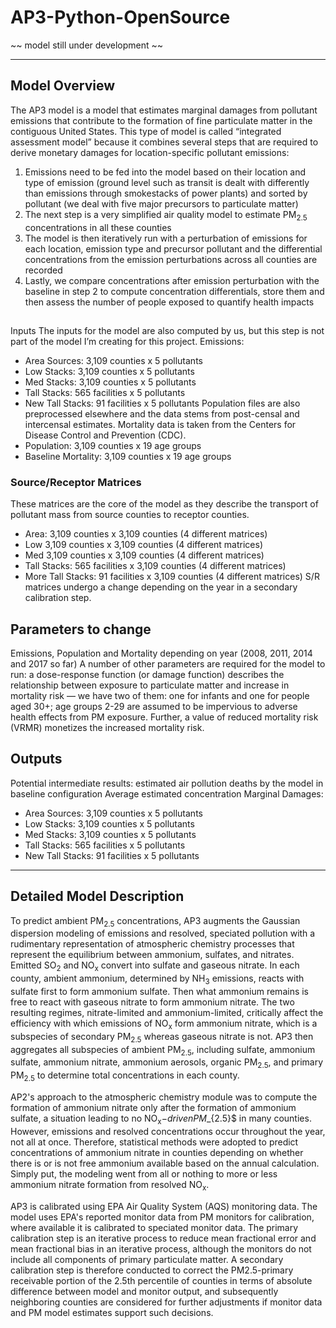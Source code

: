 # AP3-Python-OpenSource

~~ model still under development ~~

* * *

## Model Overview
The AP3 model is a model that estimates marginal damages from pollutant emissions that contribute to the formation of fine particulate matter in the contiguous United States. This type of model is called “integrated assessment model” because it combines several steps that are required to derive monetary damages for location-specific pollutant emissions:
1. Emissions need to be fed into the model based on their location and type of emission (ground level such as transit is dealt with differently than emissions through smokestacks of power plants) and sorted by pollutant (we deal with five major precursors to particulate matter)
2. The next step is a very simplified air quality model to estimate PM<sub>2.5</sub> concentrations in all these counties
3. The model is then iteratively run with a perturbation of emissions for each location, emission type and precursor pollutant and the differential concentrations from the emission perturbations across all counties are recorded
4. Lastly, we compare concentrations after emission perturbation with the baseline in step 2 to compute concentration differentials, store them and then assess the number of people exposed to quantify health impacts

##
Inputs
The inputs for the model are also computed by us, but this step is not part of the model I’m creating for this project.
Emissions: 
* Area Sources: 3,109 counties x 5 pollutants
* Low Stacks: 3,109 counties x 5 pollutants
* Med Stacks: 3,109 counties x 5 pollutants
* Tall Stacks: 565 facilities x 5 pollutants
* New Tall Stacks: 91 facilities x 5 pollutants
Population files are also preprocessed elsewhere and the data stems from post-censal and intercensal estimates. Mortality data is taken from the Centers for Disease Control and Prevention (CDC).
* Population: 3,109 counties x 19 age groups
* Baseline Mortality: 3,109 counties x 19 age groups

### Source/Receptor Matrices
These matrices are the core of the model as they describe the transport of pollutant mass from source counties to receptor counties.
* Area: 3,109 counties x 3,109 counties (4 different matrices)
* Low 3,109 counties x 3,109 counties (4 different matrices)
* Med 3,109 counties x 3,109 counties (4 different matrices)
* Tall Stacks: 565 facilities x 3,109 counties (4 different matrices)
* More Tall Stacks: 91 facilities x 3,109 counties (4 different matrices)
S/R matrices undergo a change depending on the year in a secondary calibration step.

## Parameters to change
Emissions, Population and Mortality depending on year (2008, 2011, 2014 and 2017 so far)
A number of other parameters are required for the model to run: a dose-response function (or damage function) describes the relationship between exposure to particulate matter and increase in mortality risk — we have two of them: one for infants and one for people aged 30+; age groups 2-29 are assumed to be impervious to adverse health effects from PM exposure. Further, a value of reduced mortality risk (VRMR) monetizes the increased mortality risk.

## Outputs
Potential intermediate results: 
estimated air pollution deaths by the model in baseline configuration
Average estimated concentration 
Marginal Damages: 
* Area Sources: 3,109 counties x 5 pollutants
* Low Stacks: 3,109 counties x 5 pollutants
* Med Stacks: 3,109 counties x 5 pollutants
* Tall Stacks: 565 facilities x 5 pollutants
* New Tall Stacks: 91 facilities x 5 pollutants
- - -

## Detailed Model Description
To predict ambient PM<sub>2.5</sub> concentrations, AP3 augments the Gaussian dispersion modeling of emissions and resolved, speciated pollution with a rudimentary representation of atmospheric chemistry processes that represent the equilibrium between ammonium, sulfates, and nitrates. Emitted SO<sub>2</sub> and NO<sub>x</sub> convert into sulfate and gaseous nitrate. In each county, ambient ammonium, determined by NH<sub>3</sub> emissions, reacts with sulfate first to form ammonium sulfate. Then what ammonium remains is free to react with gaseous nitrate to form ammonium nitrate. The two resulting regimes, nitrate-limited and ammonium-limited, critically affect the efficiency with which emissions of NO<sub>x</sub> form ammonium nitrate, which is a subspecies of secondary PM<sub>2.5</sub> whereas gaseous nitrate is not. AP3 then aggregates all subspecies of ambient PM<sub>2.5</sub>, including sulfate, ammonium sulfate, ammonium nitrate, ammonium aerosols, organic PM<sub>2.5</sub>, and primary PM<sub>2.5</sub> to determine total concentrations in each county.

AP2's approach to the atmospheric chemistry module was to compute the formation of ammonium nitrate only after the formation of ammonium sulfate, a situation leading to no NO<sub>x</sub>$-driven PM$_{2.5}$ in many counties. However, emissions and resolved concentrations occur throughout the year, not all at once. Therefore, statistical methods were adopted to predict concentrations of ammonium nitrate in counties depending on whether there is or is not free ammonium available based on the annual calculation. Simply put, the modeling went from all or nothing to more or less ammonium nitrate formation from resolved NO<sub>x</sub>.

AP3 is calibrated using EPA Air Quality System (AQS) monitoring data. The model uses EPA's reported monitor data from PM monitors for calibration, where available it is calibrated to speciated monitor data. The primary calibration step is an iterative process to reduce mean fractional error and mean fractional bias in an iterative process, although the monitors do not include all components of primary particulate matter. A secondary calibration step is therefore conducted to correct the PM2.5-primary receivable portion of the 2.5th percentile of counties in terms of absolute difference between model and monitor output, and subsequently neighboring counties are considered for further adjustments if monitor data and PM model estimates support such decisions.
